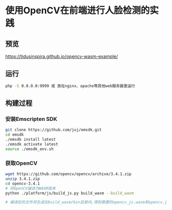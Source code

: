 # 使用OpenCV在前端进行人脸检测的实践

## 预览

https://tidusinspira.github.io/opencv-wasm-example/

## 运行

```bash
php -S 0.0.0.0:9999 或 放在nginx、apache等其他web服务器里运行
```

## 构建过程

### 安装Emscripten SDK
```bash
git clone https://github.com/juj/emsdk.git
cd emsdk
./emsdk install latest
./emsdk activate latest
source ./emsdk_env.sh
```

### 获取OpenCV
```bash
wget https://github.com/opencv/opencv/archive/3.4.1.zip
unzip 3.4.1.zip
cd opencv-3.4.1
# 将OpenCV编译为WASM版本
python ./platform/js/build_js.py build_wasm --build_wasm

# 编译后的文件将生成在build_wasm/bin目录内,得到需要的opencv_js.wasm和opencv.js文件
```
